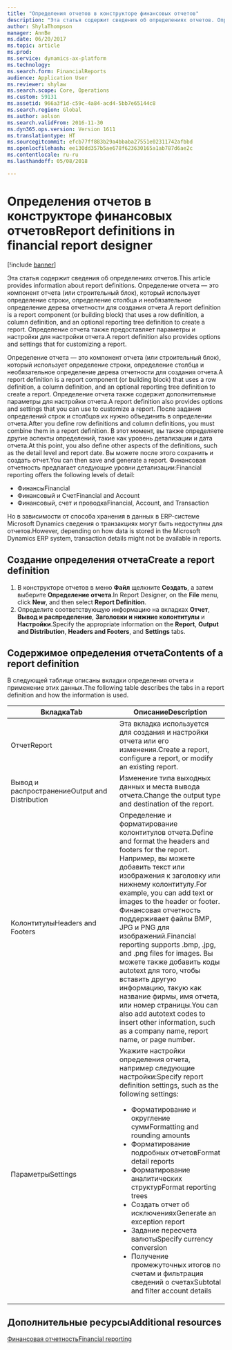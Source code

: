 ```yaml
---
title: "Определения отчетов в конструкторе финансовых отчетов"
description: "Эта статья содержит сведения об определениях отчетов. Определение отчета — это компонент отчета (или строительный блок), который использует определение строки, определение столбца и необязательное определение дерева отчетности для создания отчета. Определение отчета также предоставляет параметры и настройки для настройки отчета."
author: ShylaThompson
manager: AnnBe
ms.date: 06/20/2017
ms.topic: article
ms.prod: 
ms.service: dynamics-ax-platform
ms.technology: 
ms.search.form: FinancialReports
audience: Application User
ms.reviewer: shylaw
ms.search.scope: Core, Operations
ms.custom: 59131
ms.assetid: 966a3f1d-c59c-4a84-acd4-5bb7e65144c8
ms.search.region: Global
ms.author: aolson
ms.search.validFrom: 2016-11-30
ms.dyn365.ops.version: Version 1611
ms.translationtype: HT
ms.sourcegitcommit: efcb77ff883b29a4bbaba27551e02311742afbbd
ms.openlocfilehash: ee130dd357b5ae678f623630165a1ab787d6ae2c
ms.contentlocale: ru-ru
ms.lasthandoff: 05/08/2018

---
```


# <a name="report-definitions-in-financial-report-designer"></a><span data-ttu-id="6d97d-105">Определения отчетов в конструкторе финансовых отчетов</span><span class="sxs-lookup"><span data-stu-id="6d97d-105">Report definitions in financial report designer</span></span>

[!include [banner](../includes/banner.md)]

<span data-ttu-id="6d97d-106">Эта статья содержит сведения об определениях отчетов.</span><span class="sxs-lookup"><span data-stu-id="6d97d-106">This article provides information about report definitions.</span></span> <span data-ttu-id="6d97d-107">Определение отчета — это компонент отчета (или строительный блок), который использует определение строки, определение столбца и необязательное определение дерева отчетности для создания отчета.</span><span class="sxs-lookup"><span data-stu-id="6d97d-107">A report definition is a report component (or building block) that uses a row definition, a column definition, and an optional reporting tree definition to create a report.</span></span> <span data-ttu-id="6d97d-108">Определение отчета также предоставляет параметры и настройки для настройки отчета.</span><span class="sxs-lookup"><span data-stu-id="6d97d-108">A report definition also provides options and settings that for customizing a report.</span></span> 

<span data-ttu-id="6d97d-109">Определение отчета — это компонент отчета (или строительный блок), который использует определение строки, определение столбца и необязательное определение дерева отчетности для создания отчета.</span><span class="sxs-lookup"><span data-stu-id="6d97d-109">A report definition is a report component (or building block) that uses a row definition, a column definition, and an optional reporting tree definition to create a report.</span></span> <span data-ttu-id="6d97d-110">Определение отчета также содержит дополнительные параметры для настройки отчета.</span><span class="sxs-lookup"><span data-stu-id="6d97d-110">A report definition also provides options and settings that you can use to customize a report.</span></span> <span data-ttu-id="6d97d-111">После задания определений строк и столбцов их нужно объединить в определении отчета.</span><span class="sxs-lookup"><span data-stu-id="6d97d-111">After you define row definitions and column definitions, you must combine them in a report definition.</span></span> <span data-ttu-id="6d97d-112">В этот момент, вы также определяете другие аспекты определений, такие как уровень детализации и дата отчета.</span><span class="sxs-lookup"><span data-stu-id="6d97d-112">At this point, you also define other aspects of the definitions, such as the detail level and report date.</span></span> <span data-ttu-id="6d97d-113">Вы можете после этого сохранить и создать отчет.</span><span class="sxs-lookup"><span data-stu-id="6d97d-113">You can then save and generate a report.</span></span> <span data-ttu-id="6d97d-114">Финансовая отчетность предлагает следующие уровни детализации:</span><span class="sxs-lookup"><span data-stu-id="6d97d-114">Financial reporting offers the following levels of detail:</span></span>

-   <span data-ttu-id="6d97d-115">Финансы</span><span class="sxs-lookup"><span data-stu-id="6d97d-115">Financial</span></span>
-   <span data-ttu-id="6d97d-116">Финансовый и Счет</span><span class="sxs-lookup"><span data-stu-id="6d97d-116">Financial and Account</span></span>
-   <span data-ttu-id="6d97d-117">Финансовый, счет и проводка</span><span class="sxs-lookup"><span data-stu-id="6d97d-117">Financial, Account, and Transaction</span></span>

<span data-ttu-id="6d97d-118">Но в зависимости от способа хранения в данных в ERP-системе Microsoft Dynamics сведения о транзакциях могут быть недоступны для отчетов.</span><span class="sxs-lookup"><span data-stu-id="6d97d-118">However, depending on how data is stored in the Microsoft Dynamics ERP system, transaction details might not be available in reports.</span></span>

## <a name="create-a-report-definition"></a><span data-ttu-id="6d97d-119">Создание определения отчета</span><span class="sxs-lookup"><span data-stu-id="6d97d-119">Create a report definition</span></span>
1.  <span data-ttu-id="6d97d-120">В конструкторе отчетов в меню **Файл** щелкните **Создать**, а затем выберите **Определение отчета**.</span><span class="sxs-lookup"><span data-stu-id="6d97d-120">In Report Designer, on the **File** menu, click **New**, and then select **Report Definition**.</span></span>
2.  <span data-ttu-id="6d97d-121">Определите соответствующую информацию на вкладках **Отчет**, **Вывод и распределение**, **Заголовки и нижние колонтитулы** и **Настройки**.</span><span class="sxs-lookup"><span data-stu-id="6d97d-121">Specify the appropriate information on the **Report**, **Output and Distribution**, **Headers and Footers**, and **Settings** tabs.</span></span>

## <a name="contents-of-a-report-definition"></a><span data-ttu-id="6d97d-122">Содержимое определения отчета</span><span class="sxs-lookup"><span data-stu-id="6d97d-122">Contents of a report definition</span></span>
<span data-ttu-id="6d97d-123">В следующей таблице описаны вкладки определения отчета и применение этих данных.</span><span class="sxs-lookup"><span data-stu-id="6d97d-123">The following table describes the tabs in a report definition and how the information is used.</span></span>

<table>
<colgroup>
<col width="50%" />
<col width="50%" />
</colgroup>
<thead>
<tr class="header">
<th><span data-ttu-id="6d97d-124">Вкладка</span><span class="sxs-lookup"><span data-stu-id="6d97d-124">Tab</span></span></th>
<th><span data-ttu-id="6d97d-125">Описание</span><span class="sxs-lookup"><span data-stu-id="6d97d-125">Description</span></span></th>
</tr>
</thead>
<tbody>
<tr class="odd">
<td><span data-ttu-id="6d97d-126">Отчет</span><span class="sxs-lookup"><span data-stu-id="6d97d-126">Report</span></span></td>
<td><span data-ttu-id="6d97d-127">Эта вкладка используется для создания и настройки отчета или его изменения.</span><span class="sxs-lookup"><span data-stu-id="6d97d-127">Create a report, configure a report, or modify an existing report.</span></span></td>
</tr>
<tr class="even">
<td><span data-ttu-id="6d97d-128">Вывод и распространение</span><span class="sxs-lookup"><span data-stu-id="6d97d-128">Output and Distribution</span></span></td>
<td><span data-ttu-id="6d97d-129">Изменение типа выходных данных и места вывода отчета.</span><span class="sxs-lookup"><span data-stu-id="6d97d-129">Change the output type and destination of the report.</span></span></td>
</tr>
<tr class="odd">
<td><span data-ttu-id="6d97d-130">Колонтитулы</span><span class="sxs-lookup"><span data-stu-id="6d97d-130">Headers and Footers</span></span></td>
<td><span data-ttu-id="6d97d-131">Определение и форматирование колонтитулов отчета.</span><span class="sxs-lookup"><span data-stu-id="6d97d-131">Define and format the headers and footers for the report.</span></span> <span data-ttu-id="6d97d-132">Например, вы можете добавить текст или изображения к заголовку или нижнему колонтитулу.</span><span class="sxs-lookup"><span data-stu-id="6d97d-132">For example, you can add text or images to the header or footer.</span></span> <span data-ttu-id="6d97d-133">Финансовая отчетность поддерживает файлы BMP, JPG и PNG для изображений.</span><span class="sxs-lookup"><span data-stu-id="6d97d-133">Financial reporting supports .bmp, .jpg, and .png files for images.</span></span> <span data-ttu-id="6d97d-134">Вы можете также добавить коды autotext для того, чтобы вставить другую информацию, такую как название фирмы, имя отчета, или номер страницы.</span><span class="sxs-lookup"><span data-stu-id="6d97d-134">You can also add autotext codes to insert other information, such as a company name, report name, or page number.</span></span></td>
</tr>
<tr class="even">
<td><span data-ttu-id="6d97d-135">Параметры</span><span class="sxs-lookup"><span data-stu-id="6d97d-135">Settings</span></span></td>
<td><span data-ttu-id="6d97d-136">Укажите настройки определения отчета, например следующие настройки:</span><span class="sxs-lookup"><span data-stu-id="6d97d-136">Specify report definition settings, such as the following settings:</span></span>
<ul>
<li><span data-ttu-id="6d97d-137">Форматирование и округление сумм</span><span class="sxs-lookup"><span data-stu-id="6d97d-137">Formatting and rounding amounts</span></span></li>
<li><span data-ttu-id="6d97d-138">Форматирование подробных отчетов</span><span class="sxs-lookup"><span data-stu-id="6d97d-138">Format detail reports</span></span></li>
<li><span data-ttu-id="6d97d-139">Форматирование аналитических структур</span><span class="sxs-lookup"><span data-stu-id="6d97d-139">Format reporting trees</span></span></li>
<li><span data-ttu-id="6d97d-140">Создать отчет об исключениях</span><span class="sxs-lookup"><span data-stu-id="6d97d-140">Generate an exception report</span></span></li>
<li><span data-ttu-id="6d97d-141">Задание пересчета валюты</span><span class="sxs-lookup"><span data-stu-id="6d97d-141">Specify currency conversion</span></span></li>
<li><span data-ttu-id="6d97d-142">Получение промежуточных итогов по счетам и фильтрация сведений о счетах</span><span class="sxs-lookup"><span data-stu-id="6d97d-142">Subtotal and filter account details</span></span></li>
</ul></td>
</tr>
</tbody>
</table>



<a name="additional-resources"></a><span data-ttu-id="6d97d-143">Дополнительные ресурсы</span><span class="sxs-lookup"><span data-stu-id="6d97d-143">Additional resources</span></span>
--------

[<span data-ttu-id="6d97d-144">Финансовая отчетность</span><span class="sxs-lookup"><span data-stu-id="6d97d-144">Financial reporting</span></span>](financial-reporting-intro.md)





